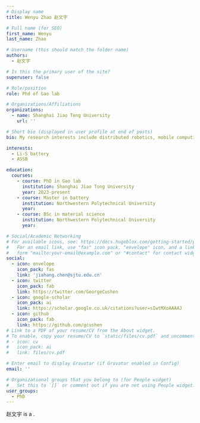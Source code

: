 ```yaml
---
# Display name
title: Wenyu Zhao 赵文宇

# Full name (for SEO)
first_name: Wenyu
last_name: Zhao

# Username (this should match the folder name)
authors:
  - 赵文宇

# Is this the primary user of the site?
superuser: false

# Role/position
role: Phd of Gao lab

# Organizations/Affiliations
organizations:
  - name: Shanghai Jiao Tong University
    url: ''

# Short bio (displayed in user profile at end of posts)
bio: My research interests include distributed robotics, mobile computing and programmable matter.

interests:
  - Li-S battery
  - ASSB

education:
  courses:
    - course: PhD in Gao lab
      institution: Shanghai Jiao Tong University
      year: 2023-present
    - course: Master in battery
      institution: Northwestern Polytechnical University
      year: 
    - course: BSc in material science
      institution: Northwestern Polytechnical University
      year: 

# Social/Academic Networking
# For available icons, see: https://docs.hugoblox.com/getting-started/page-builder/#icons
#   For an email link, use "fas" icon pack, "envelope" icon, and a link in the
#   form "mailto:your-email@example.com" or "#contact" for contact widget.
social:
  - icon: envelope
    icon_pack: fas
    link: 'jiahang.chen@sjtu.edu.cn'
  - icon: twitter
    icon_pack: fab
    link: https://twitter.com/GeorgeCushen
  - icon: google-scholar
    icon_pack: ai
    link: https://scholar.google.co.uk/citations?user=sIwtMXoAAAAJ
  - icon: github
    icon_pack: fab
    link: https://github.com/gcushen
# Link to a PDF of your resume/CV from the About widget.
# To enable, copy your resume/CV to `static/files/cv.pdf` and uncomment the lines below.
# - icon: cv
#   icon_pack: ai
#   link: files/cv.pdf

# Enter email to display Gravatar (if Gravatar enabled in Config)
email: ''

# Organizational groups that you belong to (for People widget)
#   Set this to `[]` or comment out if you are not using People widget.
user_groups:
  - PhD
---
```


赵文宇 is a .

